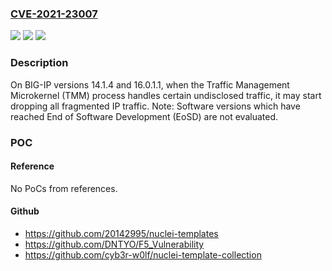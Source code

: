 ### [CVE-2021-23007](https://cve.mitre.org/cgi-bin/cvename.cgi?name=CVE-2021-23007)
![](https://img.shields.io/static/v1?label=Product&message=BIG-IP&color=blue)
![](https://img.shields.io/static/v1?label=Version&message=14.1.4%20and%2016.0.1.1%20&color=brightgreen)
![](https://img.shields.io/static/v1?label=Vulnerability&message=DoS&color=brightgreen)

### Description

On BIG-IP versions 14.1.4 and 16.0.1.1, when the Traffic Management Microkernel (TMM) process handles certain undisclosed traffic, it may start dropping all fragmented IP traffic. Note: Software versions which have reached End of Software Development (EoSD) are not evaluated.

### POC

#### Reference
No PoCs from references.

#### Github
- https://github.com/20142995/nuclei-templates
- https://github.com/DNTYO/F5_Vulnerability
- https://github.com/cyb3r-w0lf/nuclei-template-collection

